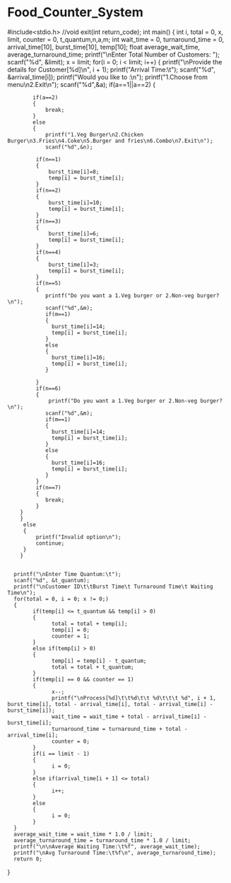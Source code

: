 # Food_Counter_System
#include<stdio.h> 
//void exit(int return_code);
int main() 
{ 
      int i, total = 0, x, limit, counter = 0, t_quantum,n,a,m; 
      int wait_time = 0, turnaround_time = 0, arrival_time[10], burst_time[10], temp[10]; 
      float average_wait_time, average_turnaround_time;
      printf("\nEnter Total Number of Customers: "); 
      scanf("%d", &limit); 
      x = limit; 
      for(i = 0; i < limit; i++) 
      {
            printf("\nProvide the details for Customer[%d]\n", i + 1);
            printf("Arrival Time:\t");
            scanf("%d", &arrival_time[i]);
            printf("Would you like to :\n");
            printf("1.Choose from menu\n2.Exit\n");
            scanf("%d",&a);
            if(a==1||a==2)
            {
			
			if(a==2)
            {
            	break;
			}
			else
			{
		    	printf("1.Veg Burger\n2.Chicken Burger\n3.Fries\n4.Coke\n5.Burger and fries\n6.Combo\n7.Exit\n");
                scanf("%d",&n);
               
			 if(n==1)
			 {
				 burst_time[i]=8;
				 temp[i] = burst_time[i];
			 }
             if(n==2)
             {
             	 burst_time[i]=10;
				 temp[i] = burst_time[i];	
			 }
			 if(n==3)
			 { 
			 	 burst_time[i]=6;
				 temp[i] = burst_time[i];
			 }
			 if(n==4)
			 {
			 	 burst_time[i]=3;
				 temp[i] = burst_time[i];
			 }
			 if(n==5)
			 {
			 	printf("Do you want a 1.Veg burger or 2.Non-veg burger?\n");
			 	scanf("%d",&m);
			 	if(m==1)
			 	{
			 	  burst_time[i]=14;
				  temp[i] = burst_time[i];	
				}
				else
				{
			      burst_time[i]=16;
				  temp[i] = burst_time[i];	
				}
				 
		     }
			 if(n==6)
			 {
			     printf("Do you want a 1.Veg burger or 2.Non-veg burger?\n");
			 	scanf("%d",&m);
			 	if(m==1)
			 	{
			 	  burst_time[i]=14;
				  temp[i] = burst_time[i];	
				}
				else
				{
			      burst_time[i]=16;
				  temp[i] = burst_time[i];	
				}	
		     }
		     if(n==7)
		     {
		     	break;
			 }
		}
		}
		 else
		 {
			 printf("Invalid option\n");
			 continue;
		 }
		}
            
       
      printf("\nEnter Time Quantum:\t"); 
      scanf("%d", &t_quantum); 
      printf("\nCustomer ID\t\tBurst Time\t Turnaround Time\t Waiting Time\n");
      for(total = 0, i = 0; x != 0;) 
      { 
            if(temp[i] <= t_quantum && temp[i] > 0) 
            { 
                  total = total + temp[i]; 
                  temp[i] = 0; 
                  counter = 1; 
            } 
            else if(temp[i] > 0) 
            { 
                  temp[i] = temp[i] - t_quantum; 
                  total = total + t_quantum; 
            } 
            if(temp[i] == 0 && counter == 1) 
            { 
                  x--; 
                  printf("\nProcess[%d]\t\t%d\t\t %d\t\t\t %d", i + 1, burst_time[i], total - arrival_time[i], total - arrival_time[i] - burst_time[i]);
                  wait_time = wait_time + total - arrival_time[i] - burst_time[i]; 
                  turnaround_time = turnaround_time + total - arrival_time[i]; 
                  counter = 0; 
            } 
            if(i == limit - 1) 
            {
                  i = 0; 
            }
            else if(arrival_time[i + 1] <= total) 
            {
                  i++;
            }
            else 
            {
                  i = 0;
            }
      } 
      average_wait_time = wait_time * 1.0 / limit;
      average_turnaround_time = turnaround_time * 1.0 / limit;
      printf("\n\nAverage Waiting Time:\t%f", average_wait_time); 
      printf("\nAvg Turnaround Time:\t%f\n", average_turnaround_time); 
      return 0; 
}
